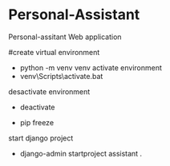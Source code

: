 # Personal-Assistant
Personal-assitant Web application 

#create virtual environment

- python -m venv venv
activate environment
- venv\Scripts\activate.bat

desactivate environment
- deactivate

- pip freeze

start django project
- django-admin startproject assistant .